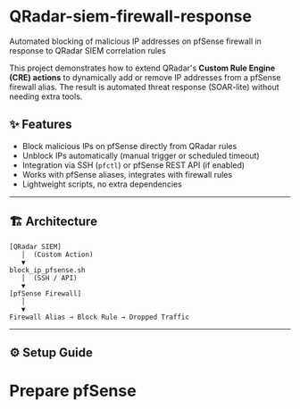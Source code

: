# QRadar-siem-firewall-response
Automated blocking of malicious IP addresses on pfSense firewall in response to QRadar SIEM correlation rules

This project demonstrates how to extend QRadar's **Custom Rule Engine (CRE) actions** to dynamically add or remove IP addresses from a pfSense firewall alias. The result is automated threat response (SOAR-lite) without needing extra tools.

## ✨ Features
- Block malicious IPs on pfSense directly from QRadar rules  
- Unblock IPs automatically (manual trigger or scheduled timeout)  
- Integration via SSH (`pfctl`) or pfSense REST API (if enabled)  
- Works with pfSense aliases, integrates with firewall rules  
- Lightweight scripts, no extra dependencies  

---

## 🏗️ Architecture
```text
[QRadar SIEM]
   │  (Custom Action)
   ▼
block_ip_pfsense.sh
   │  (SSH / API)
   ▼
[pfSense Firewall]
   │
   ▼
Firewall Alias → Block Rule → Dropped Traffic

```

---

## ⚙️ Setup Guide

# Prepare pfSense
